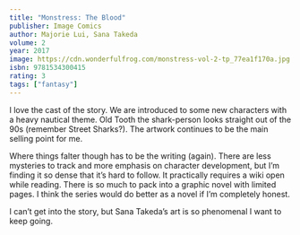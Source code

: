 ```yaml
---
title: "Monstress: The Blood"
publisher: Image Comics
author: Majorie Lui, Sana Takeda
volume: 2
year: 2017
image: https://cdn.wonderfulfrog.com/monstress-vol-2-tp_77ea1f170a.jpg
isbn: 9781534300415
rating: 3
tags: ["fantasy"]
---
```


I love the cast of the story. We are introduced to some new characters with a heavy nautical theme. Old Tooth the shark-person looks straight out of the 90s (remember Street Sharks?). The artwork continues to be the main selling point for me.

Where things falter though has to be the writing (again). There are less mysteries to track and more emphasis on character development, but I’m finding it so dense that it’s hard to follow. It practically requires a wiki open while reading. There is so much to pack into a graphic novel with limited pages. I think the series would do better as a novel if I’m completely honest.

I can’t get into the story, but Sana Takeda’s art is so phenomenal I want to keep going.
